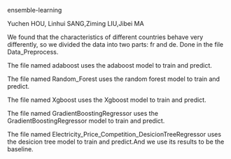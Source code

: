  ensemble-learning 
	
 Yuchen HOU, Linhui SANG,Ziming LIU,Jibei MA
	
 We found that the characteristics of different countries behave very differently, so we divided the data into two parts: fr and de. Done in the file Data_Preprocess.
	
 The file named adaboost uses the adaboost model to train and predict.

 The file named Random_Forest uses the random forest model to train and predict.

 The file named Xgboost uses the Xgboost model to train and predict.
	
The file named GradientBoostingRegressor uses the GradientBoostingRegressor model to train and predict.

The file named Electricity_Price_Competition_DesicionTreeRegressor uses the desicion tree model to train and predict.And we use its results to be the baseline.
